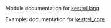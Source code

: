 Module documentation for [kestrel lang](https://github.com/ascandone/kestrel-lang)


Example: documentation for [kestrel_core](https://kestrel-module-docs.vercel.app/ascandone/kestrel_core)
